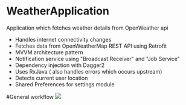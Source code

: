 # WeatherApplication
Application which fetches weather details from OpenWeather api

- Handles internet connectivity changes
- Fetches data from OpenWeatherMap REST API using Retrofit
- MVVM architecture pattern
- Notification service using "Broadcast Receiver" and "Job Service"
- Dependency injection with Dagger2
- Uses RxJava ( also handles errors which occurs upstream)
- Detects current user location
- Shared Preferences for settings module

#General workflow
![](20201208_014628.gif)


